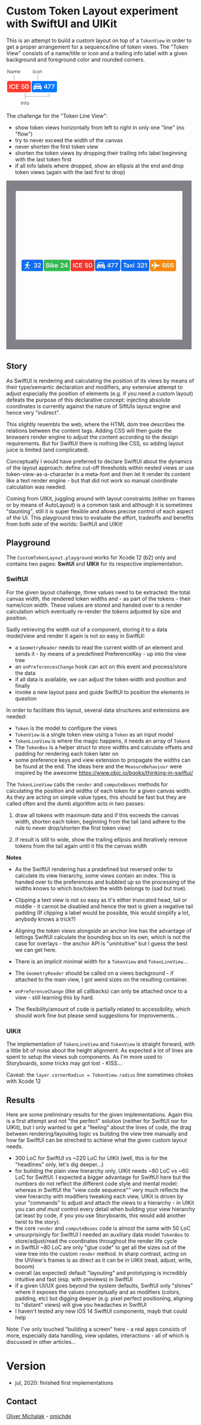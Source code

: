 # Custom Token Layout experiment with SwiftUI and UIKit

This is an attempt to build a custom layout on top of a `TokenView` in order to get a proper arrangement for a sequence/line of token views.
The "Token View" consists of a name/title or icon and a trailing info label with a given background and foreground color and rounded corners.

![Token View](TokenView.png)

The challenge for the "Token Line View":

- show token views horizontally from left to right in only one "line" (no "flow")
- try to never exceed the width of the canvas
- never shorten the first token view
- shorten the token views by dropping their trailing info label beginning with the last token first
- if all info labels where dropped, show an ellipsis at the end and drop token views (again with the last first to drop)

![Custom Token Layout](Layout.gif)

## Story

As SwiftUI is rendering and calculating the position of its views by means of their type/semantic declaration and modifiers, any extensive attempt to adjust especially the position of elements (e.g. if you need a custom layout) defeats the purpose of this declarative concept: injecting absolute coordinates is currently against the nature of SiftUIs layout engine and hence very "indirect".

This slightly resembls the web, where the HTML dom tree describes the relations between the content tags. Adding CSS will then guide the browsers render engine to adjust the content according to the design requirements. But for SwiftUI there is nothing like CSS, so adding layout juice is limited (and complicated).

Conceptually I would have preferred to declare SwiftUI about the dynamics of the layout approach: define cut-off thresholds within nested views or use token-view-as-a-character in a meta-font and then let it render its content like a text render engine - but that did not work so manual coordinate calculation was needed.

Coming from UIKit, juggling around with layout constraints (either on frames or by means of AutoLayout) is a common task and although it is sometimes "daunting", still it is super flexible and allows precise control of each aspect of the UI. This playground tries to evaluate the effort, tradeoffs and benefits from both side of the worlds: SwiftUI and UIKit!

## Playground

The `CustomTokenLayout.playground` works for Xcode 12 (b2) only and contains two pages: **SwitUI** and **UIKit** for its respective implementation.

### SwiftUI

For the given layout challenge, three values need to be extracted: the total canvas width, the rendered token widths and - as part of the tokens - their name/icon width. These values are stored and handed over to a render calculation which eventually re-render the tokens adjusted by size and position.

Sadly retrieving the width out of a component, storing it to a data model/view and render it again is not so easy in SwiftUI:

- a `GeometryReader` needs to read the current width of an element and sends it - by means of a predefined PreferenceKey - up into the view tree
- an `onPreferencesChange` hook can act on this event and process/store the data
- if all data is available, we can adjust the token width and position and finally
- invoke a new layout pass and guide SwiftUI to position the elements in question

In order to facilitate this layout, several data structures and extensions are needed:

- `Token` is the model to configure the views
- `TokenView` is a single token view using a `Token` as an input model
- `TokenLineView` is where the magic happens, it needs an array of `Token`s
- The `TokenBox` is a helper struct to store widths and calculate offsets and padding for rendering each token later on
- some preference keys and view extension to propagate the widths can be found at the end. The ideas here and the `MeasureBehaviour` were inspired by the awesome https://www.objc.io/books/thinking-in-swiftui/

The `TokenLineView` calls the `render` and `computeBoxes` methods for calculating the position and widths of each token for a given canvas width. As they are acting on simple value types, this should be fast but they are called often and the dumb algorithm acts in two passes:

1. draw all tokens with maximum data and if this exceeds the canvas width, shorten each token, beginning from the tail (and adhere to the rule to never drop/shorten the first token view)

2. if result is still to wide, show the trailing ellipsis and iteratively remove tokens from the tail again until it fits the canvas width

**Notes**

- As the SwiftUI rendering has a predefined but reversed order to calculate its view hierarchy, some views contain an index. This is handed over to the preferences and bubbled up so the processing of the widths knows to which box/token the width belongs to (sad but true).

- Clipping a text view is not so easy as it's either truncated head, tail or middle - it cannot be disabled and hence the text is given a negative tail padding (If clipping a label would be possible, this would simplify a lot, anybody knows a trick?)

- Aligning the token views alongside an anchor line has the advantage of lettings SwiftUI calculate the bounding box on its own, which is not the case for overlays - the anchor API is "unintuitive" but I guess the best we can get here.

- There is an implicit minimal width for a `TokenView` and `TokenLineView`...

- The `GeometryReader` should be called on a views background - if attached to the main view, I got weird sizes on the resulting container.

- `onPreferenceChange` (like all callbacks) can only be attached once to a view - still learning this by hard.

- The flexibility/amount of code is partially related to accessibility, which should work fine but please send suggestions for improvements...

### UIKit

The implementation of `TokenLineView` and `TokenView` is straight forward, with a little bit of noise about the height alignment. As expected a lot of lines are spent to setup the views sub components. As I'm more used to Storyboards, some tricks may got lost - KISS...

Caveat: the `layer.cornerRadius = TokenView.radius` line sometimes chokes with Xcode 12

## Results

Here are some preliminary results for the given implementations. Again this is a first attempt and not "the perfect" solution (neither for SwiftUI nor for UIKit), but I only wanted to get a "feeling" about the lines of code, the drag between rendering/layouting logic vs building the view tree manually and how far SwiftUI can be streched to achieve what the given custom layout needs.

- 300 LoC for SwiftUI vs ~220 LoC for UIKit (well, this is for the "headlines" only, let's dig deeper...)
- for building the plain view hierarchy only, UIKit needs ~80 LoC vs ~60 LoC for SwiftUI. I expected a bigger advantage for SwiftUI here but the numbers do not reflect the different code style and mental model: whereas in SwiftUI the "view code sequence"" very much reflects the view hierarchy with modifiers tweaking each view, UIKit is driven by your "commands" to adjust and attach the views to a hierarchy - in UIKit you can *and must* control every detail when building your view hierarchy (at least by code, if you you use Storyboards, this would add another twist to the story).
- the core `render` and `computeBoxes` code is almost the same with 50 LoC
- unsurprisingly for SwiftUI I needed an auxiliary data model `TokenBox` to store/adjust/read the coordinates throughout the render life cycle
- in SwiftUI ~80 LoC are only "glue code" to get all the sizes out of the view tree into the custom `render` method. In sharp contrast, acting on the UIView's frames is as direct as it can be in UIKit (read, adjust, write, booom)
- overall (as expected) default "layouting" and prototyping is incredibly intuitive and fast (esp. with previews) in SwiftUI
- if a given UI/UX goes beyond the system defaults, SwiftUI only "shines" where it exposes the values conceptually and as modifiers (colors, padding, etc) but digging deeper (e.g. pixel perfect positioning, aligning to "distant" views) will give you headaches in SwiftUI
- I haven't tested any new iOS 14 SwiftUI components, mayb that could help

Note: I've only touched "building a screen" here - a real apps consists of more, especially data handling, view updates, interactions - all of which is discussed in other articles...

# Version

- jul, 2020: finished first implementations

## Contact

[Oliver Michalak](mailto:oliver@werk01.de) - [omichde](https://twitter.com/omichde)

